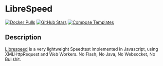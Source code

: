 # LibreSpeed

[![Docker Pulls](https://img.shields.io/docker/pulls/linuxserver/librespeed?style=flat-square&color=607D8B&label=docker%20pulls&logo=docker)](https://hub.docker.com/r/linuxserver/librespeed)
[![GitHub Stars](https://img.shields.io/github/stars/linuxserver/docker-librespeed?style=flat-square&color=607D8B&label=github%20stars&logo=github)](https://github.com/linuxserver/docker-librespeed)
[![Compose Templates](https://img.shields.io/static/v1?style=flat-square&color=607D8B&label=compose&message=templates)](https://github.com/GhostWriters/DockSTARTer/tree/master/compose/.apps/librespeed)

## Description

[Librespeed](https://github.com/librespeed/speedtest) is a very lightweight Speedtest implemented in Javascript, using XMLHttpRequest and Web Workers. No Flash, No Java, No Websocket, No Bullshit.
